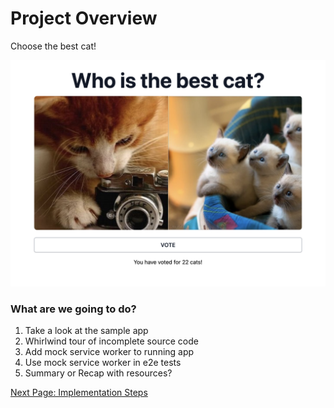 # Project Overview

Choose the best cat!  

[![Demo App](./best-cat.png)](https://ranthalion.github.io/best-cat/)

### What are we going to do?
1. Take a look at the sample app
1. Whirlwind tour of incomplete source code
1. Add mock service worker to running app
1. Use mock service worker in e2e tests
1. Summary or Recap with resources?

[Next Page: Implementation Steps](implementation-steps.md)